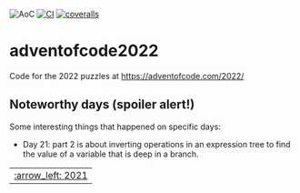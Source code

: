 ![AoC](https://img.shields.io/badge/AoC%20%E2%AD%90-24-yellow)
[![CI](https://github.com/lpenz/adventofcode2022/workflows/CI/badge.svg)](https://github.com/lpenz/adventofcode2022/actions)
[![coveralls](https://coveralls.io/repos/github/lpenz/adventofcode2022/badge.svg?branch=main)](https://coveralls.io/github/lpenz/adventofcode2022?branch=main)

# adventofcode2022

Code for the 2022 puzzles at https://adventofcode.com/2022/


## Noteworthy days (spoiler alert!)

Some interesting things that happened on specific days:

- Day 21: part 2 is about inverting operations in an expression tree
  to find the value of a variable that is deep in a branch.


<table><tr>
<td><a href="https://github.com/lpenz/adventofcode2021">:arrow_left: 2021</td>
</tr></table>

